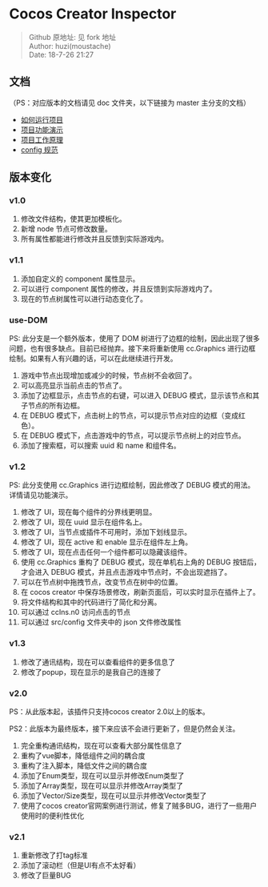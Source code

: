 # Cocos Creator Inspector

> Github 原地址: 见 fork 地址<br>
> Author: huzi(moustache)<br>
> Date: 18-7-26 21:27

## 文档

（PS：对应版本的文档请见 doc 文件夹，以下链接为 master 主分支的文档）

- [如何运行项目](https://github.com/bilibiliChangKai/CocosCreatorInspector/blob/master/doc/%E5%A6%82%E4%BD%95%E8%BF%90%E8%A1%8C%E9%A1%B9%E7%9B%AE.md)
- [项目功能演示](https://github.com/bilibiliChangKai/CocosCreatorInspector/blob/master/doc/%E9%A1%B9%E7%9B%AE%E5%8A%9F%E8%83%BD%E6%BC%94%E7%A4%BA.md)
- [项目工作原理](https://github.com/bilibiliChangKai/CocosCreatorInspector/blob/master/doc/%E9%A1%B9%E7%9B%AE%E5%B7%A5%E4%BD%9C%E5%8E%9F%E7%90%86.md)
- [config 规范](https://github.com/bilibiliChangKai/CocosCreatorInspector/blob/master/doc/config%E8%A7%84%E8%8C%83.md)

## 版本变化

### v1.0

1.  修改文件结构，使其更加模板化。
2.  新增 node 节点可修改数量。
3.  所有属性都能进行修改并且反馈到实际游戏内。

### v1.1

1.  添加自定义的 component 属性显示。
2.  可以进行 component 属性的修改，并且反馈到实际游戏内了。
3.  现在的节点树属性可以进行动态变化了。

### use-DOM

PS: 此分支是一个额外版本，使用了 DOM 树进行了边框的绘制，因此出现了很多问题，也有很多缺点。目前已经抛弃。接下来将重新使用 cc.Graphics 进行边框绘制。如果有人有兴趣的话，可以在此继续进行开发。

1.  游戏中节点出现增加或减少的时候，节点树不会收回了。
1.  可以高亮显示当前点击的节点了。
1.  添加了边框显示，点击节点的右键，可以进入 DEBUG 模式，显示该节点和其子节点的所有边框。
1.  在 DEBUG 模式下，点击树上的节点，可以提示节点对应的边框（变成红色）。
1.  在 DEBUG 模式下，点击游戏中的节点，可以提示节点树上的对应节点。
1.  添加了搜索框，可以搜索 uuid 和 name 和组件名。

### v1.2

PS: 此分支使用 cc.Graphics 进行边框绘制，因此修改了 DEBUG 模式的用法。详情请见功能演示。

1.  修改了 UI，现在每个组件的分界线更明显。
2.  修改了 UI，现在 uuid 显示在组件名上。
3.  修改了 UI，当节点或插件不可用时，添加下划线显示。
4.  修改了 UI，现在 active 和 enable 显示在组件左上角。
5.  修改了 UI，现在点击任何一个组件都可以隐藏该组件。
6.  使用 cc.Graphics 重构了 DEBUG 模式，现在单机右上角的 DEBUG 按钮后，才会进入 DEBUG 模式，并且点击游戏中节点时，不会出现遮挡了。
7.  可以在节点树中拖拽节点，改变节点在树中的位置。
8.  在 cocos creator 中保存场景修改，刷新页面后，可以实时显示在插件上了。
9.  将文件结构和其中的代码进行了简化和分离。
10. 可以通过 ccIns.n0 访问点击的节点
11. 可以通过 src/config 文件夹中的 json 文件修改属性

### v1.3

1. 修改了通讯结构，现在可以查看组件的更多信息了
2. 修改了popup，现在显示的是我自己的连接了

### v2.0

PS：从此版本起，该插件只支持cocos creator 2.0以上的版本。

PS2：此版本为最终版本，接下来应该不会进行更新了，但是仍然会关注。

1. 完全重构通讯结构，现在可以查看大部分属性信息了
2. 重构了vue脚本，降低组件之间的耦合度
3. 重构了注入脚本，降低文件之间的耦合度
3. 添加了Enum类型，现在可以显示并修改Enum类型了
4. 添加了Array类型，现在可以显示并修改Array类型了
5. 添加了Vector/Size类型，现在可以显示并修改Vector类型了
6. 使用了cocos creator官网案例进行测试，修复了贼多BUG，进行了一些用户使用时的便利性优化

### v2.1

1. 重新修改了打tag标准
1. 添加了滚动栏（但是UI有点不太好看）
2. 修改了巨量BUG